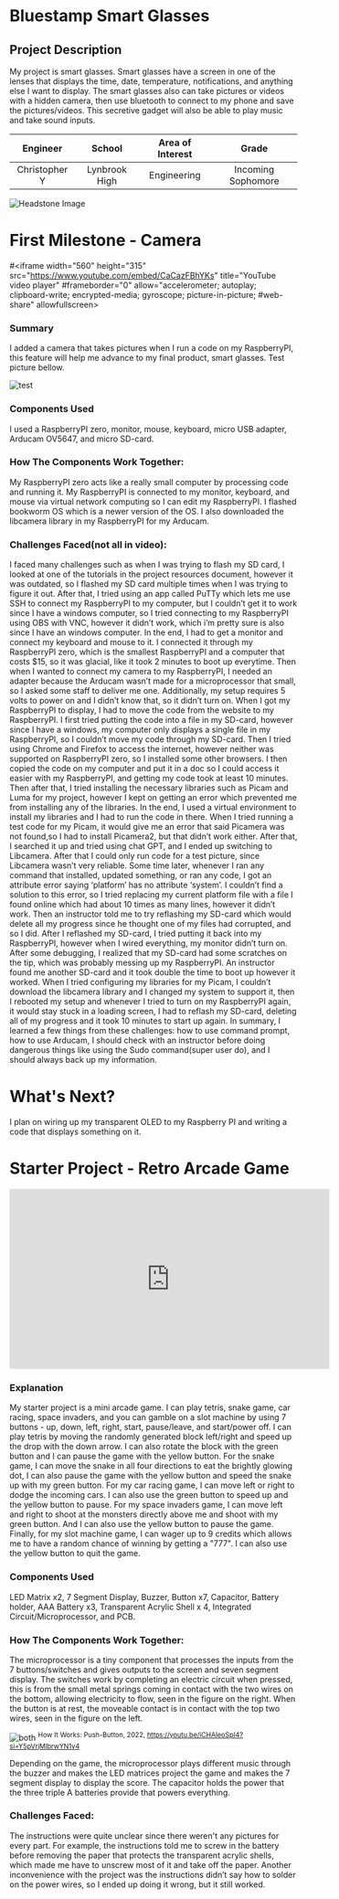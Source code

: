  # **Bluestamp Smart Glasses** 
<!--Replace this text with a brief description (2-3 sentences) of your project. This description should draw the reader in and make them interested in what you've built. You can include what the biggest challenges, takeaways, and triumphs from completing the project were. As you complete your portfolio, remember your audience is less familiar than you are with all that your project entails!
-->
## Project Description
My project is smart glasses. Smart glasses have a screen in one of the lenses that displays the time, date, temperature, notifications, and anything else I want to display. The smart glasses also can take pictures or videos with a hidden camera, then use bluetooth to connect to my phone and save the pictures/videos. This secretive gadget will also be able to play music and take sound inputs. 

| **Engineer** | **School** | **Area of Interest** | **Grade** |
|:--:|:--:|:--:|:--:|
| Christopher Y | Lynbrook High | Engineering | Incoming Sophomore

<!--
**Replace the BlueStamp logo below with an image of yourself and your completed project. Follow the guide [here](https://tomcam.github.io/least-github-pages/adding-images-github-pages-site.html) if you need help.**
-->
![Headstone Image](CHRIStopher.png)

<!-- 
# Final Milestone

**Don't forget to replace the text below with the embedding for your milestone video. Go to Youtube, click Share -> Embed, and copy and paste the code to replace what's below.**

<iframe width="560" height="315" src="https://www.youtube.com/embed/F7M7imOVGug" title="YouTube video player" frameborder="0" allow="accelerometer; autoplay; clipboard-write; encrypted-media; gyroscope; picture-in-picture; web-share" allowfullscreen></iframe>

For your final milestone, explain the outcome of your project. Key details to include are:
- What you've accomplished since your previous milestone
- What your biggest challenges and triumphs were at BSE
- A summary of key topics you learned about
- What you hope to learn in the future after everything you've learned at BSE



# Second Milestone

**Don't forget to replace the text below with the embedding for your milestone video. Go to Youtube, click Share -> Embed, and copy and paste the code to replace what's below.**

#<iframe width="560" height="315" src="https://www.youtube.com/embed/y3VAmNlER5Y" title="YouTube video player" #frameborder="0" allow="accelerometer; autoplay; clipboard-write; encrypted-media; gyroscope; picture-in-picture; #web-share" allowfullscreen></iframe>

For your second milestone, explain what you've worked on since your previous milestone. You can highlight:
- Technical details of what you've accomplished and how they contribute to the final goal
- What has been surprising about the project so far
- Previous challenges you faced that you overcame
- What needs to be completed before your final milestone 
--->
# First Milestone - Camera

#<iframe width="560" height="315" src="https://www.youtube.com/embed/CaCazFBhYKs" title="YouTube video player" #frameborder="0" allow="accelerometer; autoplay; clipboard-write; encrypted-media; gyroscope; picture-in-picture; #web-share" allowfullscreen></iframe>

### Summary
I added a camera that takes pictures when I run a code on my RaspberryPI, this feature will help me advance to my final product, smart glasses. Test picture bellow. 

![test](meeee.jpg)

### Components Used
I used a RaspberryPI zero, monitor, mouse, keyboard, micro USB adapter, Arducam OV5647, and micro SD-card. 

### How The Components Work Together:
My RaspberryPI zero acts like a really small computer by processing code and running it. My RaspberryPI is connected  to my monitor, keyboard, and mouse via virtual network computing so I can edit my RaspberryPI. I flashed bookworm OS which is a newer version of the OS. I also downloaded the libcamera library in my RaspberryPI for my Arducam. 

### Challenges Faced(not all in video):
I faced many challenges such as when I was trying to flash my SD card, I looked at one of the tutorials in the project resources document, however it was outdated, so I flashed my SD card multiple times when I was trying to figure it out. After that, I tried using an app called PuTTy which lets me use SSH to connect my RaspberryPI to my computer, but I couldn’t get it to work since I have a windows computer, so I tried connecting to my RaspberryPI using OBS with VNC, however it didn’t work, which i’m pretty sure is also since I have an windows computer. In the end, I had to get a monitor and connect my keyboard and mouse to it. I connected it through my RaspberryPI zero, which is the smallest RaspberryPI and a computer that costs $15, so it was glacial, like it took 2 minutes to boot up everytime. Then when I wanted to connect my camera to my RaspberryPI, I needed an adapter because the Arducam wasn’t made for a microprocessor that small, so I asked some staff to deliver me one. Additionally, my setup requires 5 volts to power on and I didn’t know that, so it didn’t turn on. When I got my RaspberryPI to display, I had to move the code from the website to my RaspberryPI. I first tried putting the code into a file in my SD-card, however since I have a windows, my computer only displays a single file in my RaspberryPI, so I couldn’t move my code through my SD-card. Then I tried using Chrome and Firefox to access the internet, however neither was supported on RaspberryPI zero, so I installed some other browsers. I then copied the code on my computer and put it in a doc so I could access it easier with my RaspberryPI, and getting my code took at least 10 minutes. Then after that, I tried installing the necessary libraries such as Picam and Luma for my project, however I kept on getting an error which prevented me from installing any of the libraries. In the end, I used a virtual environment to install my libraries and I had to run the code in there. When I tried running a test code for my Picam, it would give me an error that said Picamera was not found,so I had to install Picamera2, but that didn’t work either. After that, I searched it up and tried using chat GPT, and I ended up switching to Libcamera. After that I could only run code for a test picture, since Libcamera wasn’t very reliable. Some time later, whenever I ran any command that installed, updated something, or ran any code, I got an attribute error saying ‘platform’ has no attribute ‘system’. I couldn’t find a solution to this error, so I tried replacing my current platform file with a file I found online which had about 10 times as many lines, however it didn’t work. Then an instructor told me to try reflashing my SD-card which would delete all my progress since he thought one of my files had corrupted, and so I did. After I reflashed my SD-card, I tried putting it back into my RaspberryPI, however when I wired everything, my monitor didn’t turn on. After some debugging, I realized that my SD-card had some scratches on the tip, which was probably messing up my RaspberryPI. An instructor found me another SD-card and it took double the time to boot up however it worked. When I tried configuring my libraries for my Picam, I couldn’t download the libcamera library and I changed my system to support it, then I rebooted my setup and whenever I tried to turn on my RaspberryPI again, it would stay stuck in a loading screen, I had to reflash my SD-card, deleting all of my progress and it took 10 minutes to start up again. In summary, I learned a few things from these challenges: how to use command prompt, how to use Arducam, I should check with an instructor before doing dangerous things like using the Sudo command(super user do), and I should always back up my information. 

# What's Next?
I plan on wiring up my transparent OLED to my Raspberry PI and writing a code that displays something on it. 

# **Starter Project - Retro Arcade Game** 

<iframe width="560" height="315" src="https://www.youtube.com/embed/MUYhoP_0x7Y?si=yAEnYf4XeXH2CUkN" title="YouTube video player" frameborder="0" allow="accelerometer; autoplay; clipboard-write; encrypted-media; gyroscope; picture-in-picture; web-share" referrerpolicy="strict-origin-when-cross-origin" allowfullscreen></iframe>

### Explanation
My starter project is a mini arcade game. I can play tetris, snake game, car racing, space invaders, and you can gamble on a slot machine by using 7 buttons - up, down, left, right, start, pause/leave, and start/power off. I can play tetris by moving the randomly generated block left/right and speed up the drop with the down arrow. I can also rotate the block with the green button and I can pause the game with the yellow button. For the snake game, I can move the snake in all four directions to eat the brightly glowing dot, I can also pause the game with the yellow button and speed the snake up with my green button. For my car racing game, I can move left or right to dodge the incoming cars. I can also use the green button to speed up and the yellow button to pause. For my space invaders game, I can move left and right to shoot at the monsters directly above me and shoot with my green button. And I can also use the yellow button to pause the game. Finally, for my slot machine game, I can wager up to 9 credits which allows me to have a random chance of winning by getting a "777". I can also use the yellow button to quit the game.

### Components Used
LED Matrix x2, 7 Segment Display, Buzzer, Button x7, Capacitor, Battery holder, AAA Battery x3, Transparent Acrylic Shell x 4, Integrated Circuit/Microprocessor, and PCB. 

### How The Components Work Together:

The microprocessor is a tiny component that processes the inputs from the 7 buttons/switches and gives outputs to the screen and seven segment display. The switches work by completing an electric circuit when pressed, this is from the small metal springs coming in contact with the two wires on the bottom, allowing electricity to flow, seen in the figure on the right. When the button is at rest, the moveable contact is in contact with the top two wires, seen in the figure on the left. 


![both](bothupanddown.png)
<sup>How It Works: Push-Button, 2022, https://youtu.be/iCHAIeoSpI4?si=Y5pVrjMlbrwYN1v4</sup>



Depending on the game, the microprocessor plays different music through the buzzer and makes the LED matrices project the game and makes the 7 segment display to display the score. The capacitor holds the power that the three triple A batteries provide that powers everything. 

### Challenges Faced:
The instructions were quite unclear since there weren't any pictures for every part. For example, the instructions told me to screw in the battery before removing the paper that protects the transparent acrylic shells, which made me have to unscrew most of it and take off the paper. Another inconvenience with the project was the instructions didn’t say how to solder on the power wires, so I ended up doing it wrong, but it still worked. 


<!--
# Schematics 
Here's where you'll put images of your schematics. [Tinkercad](https://www.tinkercad.com/blog/official-guide-to-tinkercad-circuits) and [Fritzing](https://fritzing.org/learning/) are both great resources to create professional schematic diagrams, though BSE recommends Tinkercad because it can be done easily and for free in the browser. 

# Code
Here's where you'll put your code. The syntax below places it into a block of code. Follow the guide [here]([url](https://www.markdownguide.org/extended-syntax/)) to learn how to customize it to your project needs. 

```c++
void setup() {
  // put your setup code here, to run once:
  Serial.begin(9600);
  Serial.println("Hello World!");
}

void loop() {
  // put your main code here, to run repeatedly:

}
```

# Bill of Materials
Here's where you'll list the parts in your project. To add more rows, just copy and paste the example rows below.
Don't forget to place the link of where to buy each component inside the quotation marks in the corresponding row after href =. Follow the guide [here]([url](https://www.markdownguide.org/extended-syntax/)) to learn how to customize this to your project needs. 

| **Part** | **Note** | **Price** | **Link** |
|:--:|:--:|:--:|:--:|
| Item Name | What the item is used for | $Price | <a href="https://www.amazon.com/Arduino-A000066-ARDUINO-UNO-R3/dp/B008GRTSV6/"> Link </a> |
| Item Name | What the item is used for | $Price | <a href="https://www.amazon.com/Arduino-A000066-ARDUINO-UNO-R3/dp/B008GRTSV6/"> Link </a> |
| Item Name | What the item is used for | $Price | <a href="https://www.amazon.com/Arduino-A000066-ARDUINO-UNO-R3/dp/B008GRTSV6/"> Link </a> |




# Other Resources/Examples
One of the best parts about Github is that you can view how other people set up their own work. Here are some past BSE portfolios that are awesome examples. You can view how they set up their portfolio, and you can view their index.md files to understand how they implemented different portfolio components.
- [Example 1](https://trashytuber.github.io/YimingJiaBlueStamp/)
- [Example 2](https://sviatil0.github.io/Sviatoslav_BSE/)
- [Example 3](https://arneshkumar.github.io/arneshbluestamp/)

To watch the BSE tutorial on how to create a portfolio, click here.
-->



